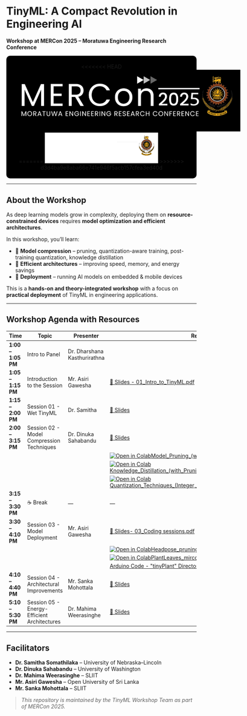 # TinyML: A Compact Revolution in Engineering AI  
**Workshop at MERCon 2025 – Moratuwa Engineering Research Conference**  

<div style="background-color: black; padding: 20px; text-align: center; border-radius: 10px;">
<<<<<<< HEAD
  <img src="images/mercon.jpg" alt="MERCon Logo" style="max-width: 600px;">
=======
  <img src="images/logo2025.png" alt="MERCon Logo" style="max-width: 300px;">
>>>>>>> d3d4ba9e8aba66e741e946f5acb157cfea3ed40d
</div>

---

## About the Workshop  
As deep learning models grow in complexity, deploying them on **resource-constrained devices** requires **model optimization and efficient architectures**.  

In this workshop, you’ll learn:  
- 🔹 **Model compression** – pruning, quantization-aware training, post-training quantization, knowledge distillation  
- 🔹 **Efficient architectures** – improving speed, memory, and energy savings  
- 🔹 **Deployment** – running AI models on embedded & mobile devices  

This is a **hands-on and theory-integrated workshop** with a focus on **practical deployment** of TinyML in engineering applications.  

---

## Workshop Agenda with Resources  
| Time | Topic | Presenter | Resources |
|------|-------|-----------|-----------|
| **1:00 – 1:05 PM** | Intro to Panel | Dr. Dharshana Kasthurirathna |  |
| **1:05 – 1:15 PM** | Introduction to the Session | Mr. Asiri Gawesha | [📄 Slides - 01_Intro_to_TinyML.pdf](01_Intro_to_TinyML.pdf) |
| **1:15 – 2:00 PM** | Session 01 - Wet TinyML | Dr. Samitha | [📄 Slides](01_Intro_to_TinyML/slides/) |
| **2:00 – 3:15 PM** |Session 02 - Model Compression Techniques | Dr. Dinuka Sahabandu| [📄 Slides](02_Model_Compression_slides/) |
||||[![Open in Colab](https://colab.research.google.com/assets/colab-badge.svg)Model_Pruning_(with_Quantization)_Student](https://colab.research.google.com/drive/1UMizpplQuarZJ0bvShieTHLQntN7lIrB?usp=sharing)|
||||[![Open in Colab](https://colab.research.google.com/assets/colab-badge.svg)Knowledge_Distillation_(with_Pruning_and_Quantization)_Student](https://colab.research.google.com/drive/187Hk72vvGGGPz1qfmXwtJAd9bM-qflX9?usp=sharing)|
||||[![Open in Colab](https://colab.research.google.com/assets/colab-badge.svg)Quantization_Techniques_(Integer,_Dynamic_Range,_and_Float_16)_Student](https://colab.research.google.com/drive/1WILvGD6VBysdsGTULz3eIpv6lwOQkgBb?usp=sharing)|
| **3:15 – 3:30 PM** | ☕ Break | — | — |
| **3:30 – 4:10 PM** |Session 03 - Model Deployment | Mr. Asiri Gawesha | [📄 Slides- 03_Coding sessions.pdf](03_Coding_session.pdf) |
||||[![Open in Colab](https://colab.research.google.com/assets/colab-badge.svg)Headpose_pruning_quantization](https://colab.research.google.com/drive/10ASWBRY6BBQeoAljPHhPU5IjfqFX4pUI?usp=sharing)|
||||[![Open in Colab](https://colab.research.google.com/assets/colab-badge.svg)PlantLeaves_mirco](https://colab.research.google.com/drive/1tYySJEYomYnqsYnt4F30ZaZTin4hB1n4?usp=sharing)|
|||| [Arduino Code - "tinyPlant" Directory](tinyPLant)|
| **4:10 – 4:40 PM** | Session 04 - Architectural Improvements | Mr. Sanka Mohottala | [📄 Slides](04_Architectural_Improvements/slides/) |
| **5:10 – 5:30 PM** | Session 05 - Energy-Efficient Architectures | Dr. Mahima Weerasinghe| [📄 Slides](06_Energy_Efficient_Architectures/slides/) |

<!-- ---

## 📱 Interactive Resources  
- **Google Colab** – Instant cloud execution of coding exercises (no local setup)  
- **TFLite Models** – Deploy models on microcontrollers and mobile devices   -->

---

## Facilitators  
- **Dr. Samitha Somathilaka** – University of Nebraska–Lincoln  
- **Dr. Dinuka Sahabandu** – University of Washington  
- **Dr. Mahima Weerasinghe** – SLIIT  
- **Mr. Asiri Gawesha** – Open University of Sri Lanka
- **Mr. Sanka Mohottala** – SLIIT  


>  *This repository is maintained by the TinyML Workshop Team as part of MERCon 2025.*
